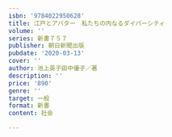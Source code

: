 ```yaml
---
isbn: '9784022950628'
title: 江戸とアバター　私たちの内なるダイバーシティ
volume: ''
series: 新書７５７
publisher: 朝日新聞出版
pubdate: '2020-03-13'
cover: ''
author: 池上英子田中優子／著
description: ''
price: '890'
genre: ''
target: 一般
format: 新書
content: 社会

---
```


